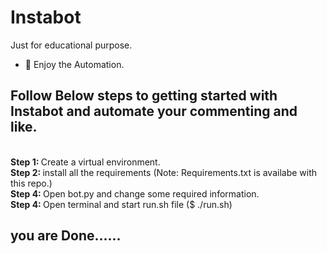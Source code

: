 # Instabot
Just for educational purpose. 

- 🔭 Enjoy the Automation.

## Follow Below steps to getting started with Instabot and automate your commenting and like.
</br>
<b>Step 1: </b> Create a virtual environment. 
<br/>
<b>Step 2: </b> install all the requirements (Note: Requirements.txt is availabe with this repo.)
<br />
<b> Step 4: </b> Open bot.py and change some required information.
<br />
<b> Step 4: </b> Open terminal and start run.sh file ($ ./run.sh)

## you are Done......





